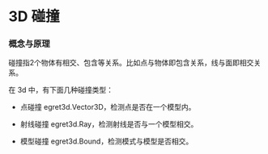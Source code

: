 # 3D 碰撞

### 概念与原理

碰撞指2个物体有相交、包含等关系。比如点与物体即包含关系，线与面即相交关系。

在 3d 中，有下面几种碰撞类型：

* 点碰撞 egret3d.Vector3D，检测点是否在一个模型内。

* 射线碰撞 egret3d.Ray，检测射线是否与一个模型相交。

* 模型碰撞  egret3d.Bound，检测模式与模型是否相交。


